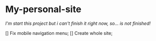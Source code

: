 # My-personal-site

_I'm start this project but i can't finish it right now, so... is not finished!_

[] Fix mobile navigation menu;
[] Create whole site;
